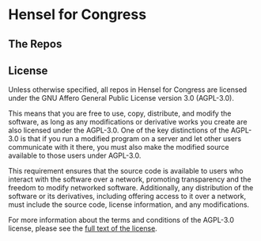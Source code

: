 # Hensel for Congress

## The Repos

## License

Unless otherwise specified, all repos in Hensel for Congress are licensed under the GNU Affero General Public License version 3.0 (AGPL-3.0).

This means that you are free to use, copy, distribute, and modify the software, as long as any modifications or derivative works you create are also licensed under the AGPL-3.0. One of the key distinctions of the AGPL-3.0 is that if you run a modified program on a server and let other users communicate with it there, you must also make the modified source available to those users under AGPL-3.0.

This requirement ensures that the source code is available to users who interact with the software over a network, promoting transparency and the freedom to modify networked software. Additionally, any distribution of the software or its derivatives, including offering access to it over a network, must include the source code, license information, and any modifications.

For more information about the terms and conditions of the AGPL-3.0 license, please see the [full text of the license](https://www.gnu.org/licenses/agpl-3.0.html).
